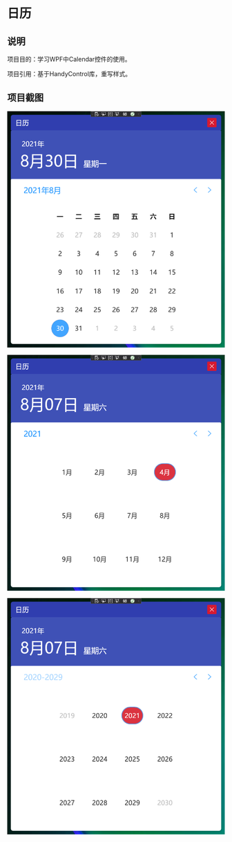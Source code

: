 ﻿# 日历

## 说明

项目目的：学习WPF中Calendar控件的使用。

项目引用：基于HandyControl库，重写样式。

## 项目截图

![image](./Document/Calendar.png)

![image](./Document/Calendar2.png)

![image](./Document/Calendar3.png)
